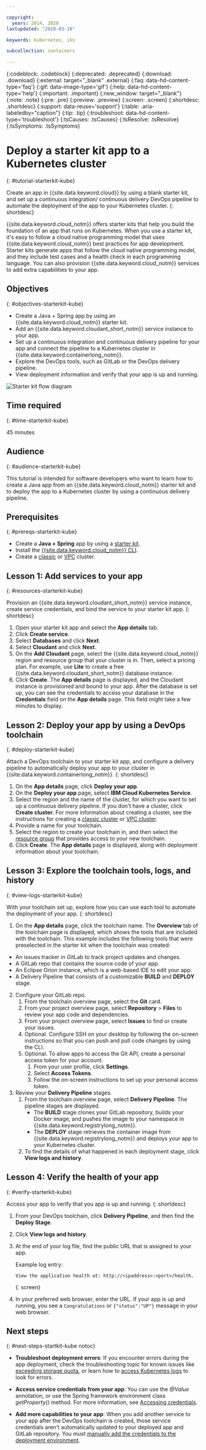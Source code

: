 ```yaml
---

copyright:
  years: 2014, 2020
lastupdated: "2020-03-18"

keywords: kubernetes, iks

subcollection: containers

---
```


{:codeblock: .codeblock}
{:deprecated: .deprecated}
{:download: .download}
{:external: target="_blank" .external}
{:faq: data-hd-content-type='faq'}
{:gif: data-image-type='gif'}
{:help: data-hd-content-type='help'}
{:important: .important}
{:new_window: target="_blank"}
{:note: .note}
{:pre: .pre}
{:preview: .preview}
{:screen: .screen}
{:shortdesc: .shortdesc}
{:support: data-reuse='support'}
{:table: .aria-labeledby="caption"}
{:tip: .tip}
{:troubleshoot: data-hd-content-type='troubleshoot'}
{:tsCauses: .tsCauses}
{:tsResolve: .tsResolve}
{:tsSymptoms: .tsSymptoms}


# Deploy a starter kit app to a Kubernetes cluster
{: #tutorial-starterkit-kube}

Create an app in {{site.data.keyword.cloud}} by using a blank starter kit, and set up a continuous integration/ continuous delivery DevOps pipeline to automate the deployment of the app to your Kubernetes cluster.
{: shortdesc}

{{site.data.keyword.cloud_notm}} offers starter kits that help you build the foundation of an app that runs on Kubernetes. When you use a starter kit, it's easy to follow a cloud native programming model that uses {{site.data.keyword.cloud_notm}} best practices for app development. Starter kits generate apps that follow the cloud native programming model, and they include test cases and a health check in each programming language. You can also provision {{site.data.keyword.cloud_notm}} services to add extra capabilities to your app.

## Objectives
{: #objectives-starterkit-kube}

- Create a Java + Spring app by using an {{site.data.keyword.cloud_notm}} starter kit.
- Add an {{site.data.keyword.cloudant_short_notm}} service instance to your app.
- Set up a continuous integration and continuous delivery pipeline for your app and connect the pipeline to a Kubernetes cluster in {{site.data.keyword.containerlong_notm}}.
- Explore the DevOps tools, such as GitLab or the DevOps delivery pipeline.
- View deployment information and verify that your app is up and running.

![Starter kit flow diagram](images/starterkit-app.png)

## Time required
{: #time-starterkit-kube}

45 minutes

## Audience
{: #audience-starterkit-kube}

This tutorial is intended for software developers who want to learn how to create a Java app from an {{site.data.keyword.cloud_notm}} starter kit and to deploy the app to a Kubernetes cluster by using a continuous delivery pipeline.

## Prerequisites
{: #prereqs-starterkit-kube}

* Create a **Java + Spring** app by using a [starter kit](/docs/apps/tutorials?topic=creating-apps-tutorial-starterkit).
* Install the [{{site.data.keyword.cloud_notm}} CLI](/docs/cli?topic=cloud-cli-getting-started#idt-prereq).
* Create a [classic](/docs/containers?topic=containers-clusters#clusters_standard) or [VPC](/docs/containers?topic=containers-clusters#clusters_vpc_standard) cluster.

## Lesson 1: Add services to your app
{: #resources-starterkit-kube}

Provision an {{site.data.keyword.cloudant_short_notm}} service instance, create service credentials, and bind the service to your starter kit app.
{: shortdesc}

1. Open your starter kit app and select the **App details** tab.
2. Click **Create service**.
2. Select **Databases** and click **Next**.
3. Select **Cloudant** and click **Next**.
4. On the **Add Cloudant** page, select the {{site.data.keyword.cloud_notm}} region and resource group that your cluster is in. Then, select a pricing plan. For example, use **Lite** to create a free {{site.data.keyword.cloudant_short_notm}} database instance.
5. Click **Create**. The **App details** page is displayed, and the Cloudant instance is provisioned and bound to your app. After the database is set up, you can see the credentials to access your database in the **Credentials** field on the **App details** page. This field might take a few minutes to display.

## Lesson 2: Deploy your app by using a DevOps toolchain
{: #deploy-starterkit-kube}

Attach a DevOps toolchain to your starter kit app, and configure a delivery pipeline to automatically deploy your app to your cluster in {{site.data.keyword.containerlong_notm}}.
{: shortdesc}

1. On the **App details** page, click **Deploy your app**.
2. On the **Deploy your app** page, select **IBM Cloud Kubernetes Service**.
3. Select the region and the name of the cluster, for which you want to set up a continuous delivery pipeline. If you don't have a cluster, click **Create cluster**. For more information about creating a cluster, see the instructions for creating a [classic cluster](/docs/containers?topic=containers-clusters#clusters_standard) or [VPC cluster](/docs/containers?topic=containers-clusters#clusters_vpc_standard).
4. Provide a name for your toolchain.
5. Select the region to create your toolchain in, and then select the [resource group](/docs/ContinuousDelivery?topic=ContinuousDelivery-toolchains-iam-security) that provides access to your new toolchain.
6. Click **Create**. The **App details** page is displayed, along with deployment information about your toolchain.

## Lesson 3: Explore the toolchain tools, logs, and history
{: #view-logs-starterkit-kube}

With your toolchain set up, explore how you can use each tool to automate the deployment of your app.
{: shortdesc}

1. On the **App details** page, click the toolchain name. The **Overview** tab of the toolchain page is displayed, which shows the tools that are included with the toolchain. This example includes the following tools that were preselected in the starter kit when the toolchain was created:
  * An issues tracker in GitLab to track project updates and changes.
  * A GitLab repo that contains the source code of your app.
  * An Eclipse Orion instance, which is a web-based IDE to edit your app.
  * A Delivery Pipeline that consists of a customizable **BUILD** and **DEPLOY** stage.
2. Configure your GitLab repo.
   1. From the toolchain overview page, select the **Git** card.
   2. From your project overview page, select **Repository** > **Files** to review your app code and dependencies.
   3. From your project overview page, select **Issues** to find or create your issues.
   4. Optional. Configure SSH on your desktop by following the on-screen instructions so that you can push and pull code changes by using the CLI.
   5. Optional. To allow apps to access the Git API, create a personal access token for your account.
      1. From your user profile, click **Settings**.
      2. Select **Access Tokens**.
      3. Follow the on-screen instructions to set up your personal access token.
3. Review your **Delivery Pipeline** stages.
   1. From the toolchain overview page, select **Delivery Pipeline**. The pipeline stages are displayed.
      - The **BUILD** stage clones your GitLab repository, builds your Docker image, and pushes the image to your namespace in {{site.data.keyword.registrylong_notm}}.
      - The **DEPLOY** stage retrieves the container image from {{site.data.keyword.registrylong_notm}} and deploys your app to your Kubernetes cluster.
   2. To find the details of what happened in each deployment stage, click **View logs and history**.

## Lesson 4: Verify the health of your app
{: #verify-starterkit-kube}

Access your app to verify that you app is up and running.
{: shortdesc}

1. From your DevOps toolchain, click **Delivery Pipeline**, and then find the **Deploy Stage**.
2. Click **View logs and history**.
3. At the end of your log file, find the public URL that is assigned to your app.

   Example log entry:
   ```
   View the application health at: http://<ipaddress>:<port>/health.
   ```
   {: screen}

4. In your preferred web browser, enter the URL. If your app is up and running, you see a `Congratulations` or `{"status":"UP"}` message in your web browser.


## Next steps
{: #next-steps-startkit-kube notoc}

* **Troubleshoot deployment errors**: If you encounter errors during the app deployment, check the troubleshooting topic for known issues like [exceeding storage quota](/docs/apps?topic=creating-apps-managingapps#exceed_quota), or learn how to [access Kubernetes logs](/docs/apps?topic=creating-apps-managingapps#access_kube_logs) to look for errors.

* **Access service credentials from your app**: You can use the _@Value_ annotation, or use the Spring framework environment class _getProperty()_ method. For more information, see [Accessing credentials](/docs/java?topic=java-spring-configuration#spring-access-credentials).

* **Add more capabilities to your app**: When you add another service to your app after the DevOps toolchain is created, those service credentials aren't automatically updated to your deployed app and GitLab repository. You must [manually add the credentials to the deployment environment](/docs/apps?topic=creating-apps-credentials_overview).
